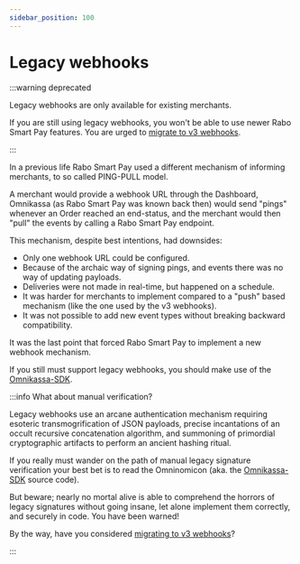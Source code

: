 ```yaml
---
sidebar_position: 100
---
```


# Legacy webhooks

:::warning deprecated

Legacy webhooks are only available for existing merchants.

If you are still using legacy webhooks, you won't be able to use newer Rabo Smart Pay features. You are urged to
[migrate to v3 webhooks](./migrating-to-v3-webhooks.md).

:::

In a previous life Rabo Smart Pay used a different mechanism of informing merchants, to so called PING-PULL model.

A merchant would provide a webhook URL through the Dashboard, Omnikassa (as Rabo Smart Pay was known back then) would
send "pings" whenever an Order reached an end-status, and the merchant would then "pull" the events by calling a Rabo
Smart Pay endpoint.

This mechanism, despite best intentions, had downsides:
- Only one webhook URL could be configured.
- Because of the archaic way of signing pings, and events there was no way of updating payloads.
- Deliveries were not made in real-time, but happened on a schedule.
- It was harder for merchants to implement compared to a "push" based mechanism (like the one used by the v3 webhooks).
- It was not possible to add new event types without breaking backward compatibility.

It was the last point that forced Rabo Smart Pay to implement a new webhook mechanism.

If you still must support legacy webhooks, you should make use of the [Omnikassa-SDK](#).

:::info What about manual verification?

Legacy webhooks use an arcane authentication mechanism requiring esoteric transmogrification of JSON payloads, precise
incantations of an occult recursive concatenation algorithm, and summoning of primordial cryptographic artifacts
to perform an ancient hashing ritual.

If you really must wander on the path of manual legacy signature verification your best bet is to read the Omninomicon
(aka. the [Omnikassa-SDK](#) source code).

But beware; nearly no mortal alive is able to comprehend the horrors of legacy signatures without going insane, let
alone implement them correctly, and securely in code. You have been warned!

By the way, have you considered [migrating to v3 webhooks](./migrating-to-v3-webhooks.md)?

:::
